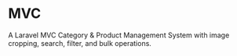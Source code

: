 # MVC
A Laravel MVC Category &amp; Product Management System with image cropping, search, filter, and bulk operations.
